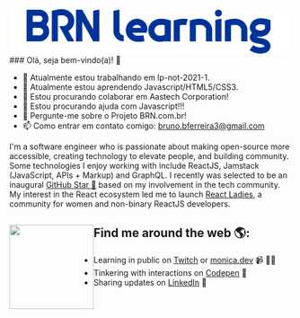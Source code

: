 <img src="images/logo-learning.png" alt="logo brn-learning">
### Olá, seja bem-vindo(a)! 👋


- 🔭 Atualmente estou trabalhando em lp-not-2021-1.
- 🌱 Atualmente estou aprendendo Javascript/HTML5/CSS3.
- 👯 Estou procurando colaborar em Aastech Corporation!
- 🤔 Estou procurando ajuda com Javascript!!!
- 💬 Pergunte-me sobre o Projeto BRN.com.br! 
- 📫 Como entrar em contato comigo: bruno.bferreira3@gmail.com

I'm a software engineer who is passionate about making open-source more accessible, creating technology to elevate people, and building community. Some technologies I enjoy working with include ReactJS, Jamstack (JavaScript, APIs + Markup) and GraphQL. I recently was selected to be an inaugural <a href="https://stars.github.com/">GitHub Star 🌟</a> based on my involvement in the tech community.  My interest in the React ecosystem led me to launch <a href="https://www.meetup.com/React-Ladies/">React Ladies</a>, a community for women and non-binary ReactJS developers.


## Find me around the web 🌎: <a href="#"><img align="left" width="150" height="150" src=""></a>
- Learning in public on <a href="#">Twitch</a> or <a href="">monica.dev</a> 📹 ✍🏾
- Tinkering with interactions on <a href=""> Codepen</a> 🏓
- Sharing updates on <a href="">LinkedIn</a> 💼
